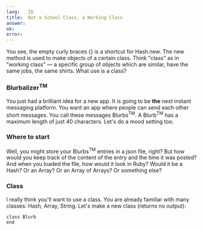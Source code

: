 ```yaml
---
lang:   ID
title:  Not a School Class, a Working Class
answer:
ok:
error:
---
```


You see, the empty curly braces {} is a shortcut for Hash.new. The new method is used to make objects
of a certain class. Think "class" as in "working class" &mdash; a specific group of objects which
are similar, have the same jobs, the same shirts.
What use is a class?

### Blurbalizer<sup>TM</sup>
You just had a brilliant idea for a new app. It is going to be __the__ next instant
messaging platform. You want an app where people can send each other short messages. You call
these messages Blurbs<sup>TM</sup>. A Blurb<sup>TM</sup> has a maximum length of just 40 characters. Let's do a mood setting too.

<!---The Internet has really brought back stick people and smileys out of bankruptcy. __Emote!__-->

### Where to start
Well, you might store your Blurbs<sup>TM</sup> entries in a json file, right?
But how would you keep track of the content of the entry and the time it was posted?
And when you loaded the file, how would it look in Ruby?
Would it be a Hash? Or an Array? Or an Array of Arrays? Or something else?

### Class
I really think you'll want to use a class. You are already familiar with many classes:
Hash, Array, String.
Let's make a new class (returns no output):

    class Blurb
    end
